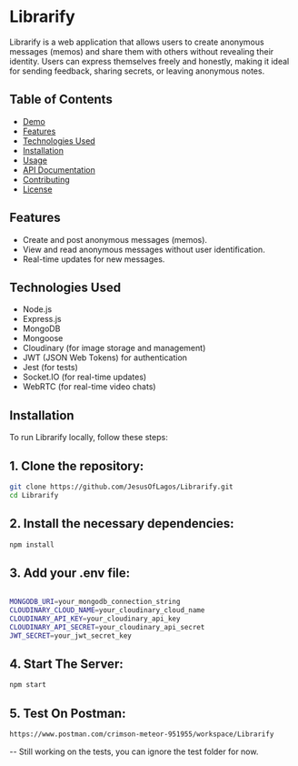 # Librarify

Librarify is a web application that allows users to create anonymous messages (memos) and share them with others without revealing their identity. Users can express themselves freely and honestly, making it ideal for sending feedback, sharing secrets, or leaving anonymous notes.

## Table of Contents

- [Demo](#demo)
- [Features](#features)
- [Technologies Used](#technologies-used)
- [Installation](#installation)
- [Usage](#usage)
- [API Documentation](#api-documentation)
- [Contributing](#contributing)
- [License](#license)
<!-- 
## Demo

You can try out the live demo of Anony-Memo at [https://your-demo-url.com](https://your-demo-url.com). -->

## Features

- Create and post anonymous messages (memos).
- View and read anonymous messages without user identification.
- Real-time updates for new messages.

## Technologies Used

- Node.js
- Express.js
- MongoDB
- Mongoose
- Cloudinary (for image storage and management)
- JWT (JSON Web Tokens) for authentication
- Jest (for tests)
- Socket.IO (for real-time updates)
- WebRTC (for real-time video chats)

## Installation

To run Librarify locally, follow these steps:

## 1. Clone the repository:

```bash
git clone https://github.com/JesusOfLagos/Librarify.git
cd Librarify
```



## 2. Install the necessary dependencies:

```bash
npm install

```

## 3. Add your .env file:

```bash

MONGODB_URI=your_mongodb_connection_string
CLOUDINARY_CLOUD_NAME=your_cloudinary_cloud_name
CLOUDINARY_API_KEY=your_cloudinary_api_key
CLOUDINARY_API_SECRET=your_cloudinary_api_secret
JWT_SECRET=your_jwt_secret_key

```

## 4. Start The Server:

```bash
npm start

```


## 5. Test On Postman:

```bash
https://www.postman.com/crimson-meteor-951955/workspace/Librarify

```

-- Still working on the tests, you can ignore the test folder for now.
